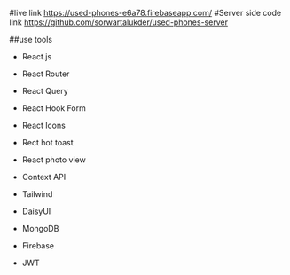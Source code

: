 #live link
https://used-phones-e6a78.firebaseapp.com/
#Server side code link
https://github.com/sorwartalukder/used-phones-server

##use tools

* React.js

 * React Router
 
 * React Query
 
 * React Hook Form
 
 * React Icons
 
 * Rect hot toast
 
 * React photo view
 
 * Context API
 
 * Tailwind
 
 * DaisyUI
 
 * MongoDB
 
 * Firebase
 
 * JWT

